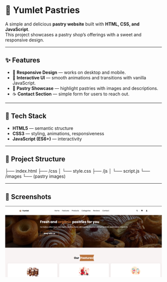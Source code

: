 # 🍰 Yumlet Pastries

A simple and delicious **pastry website** built with **HTML, CSS, and JavaScript**.  
This project showcases a pastry shop’s offerings with a sweet and responsive design.

---

## ✨ Features
- 📱  **Responsive Design** — works on desktop and mobile.  
- 🥖 **Interactive UI** — smooth animations and transitions with vanilla JavaScript.  
- 🍩 **Pastry Showcase** — highlight pastries with images and descriptions.  
- ☕ **Contact Section** — simple form for users to reach out.  

---

## 🚀 Tech Stack
- **HTML5** — semantic structure  
- **CSS3** — styling, animations, responsiveness  
- **JavaScript (ES6+)** — interactivity  

---

## 📂 Project Structure

├── index.html
├── /css
│ └── style.css
├── /js
│ └── script.js
└── /images
└── (pastry images)


---

## 📸 Screenshots

![Homepage Screenshot](./Images/screenshot.png)
